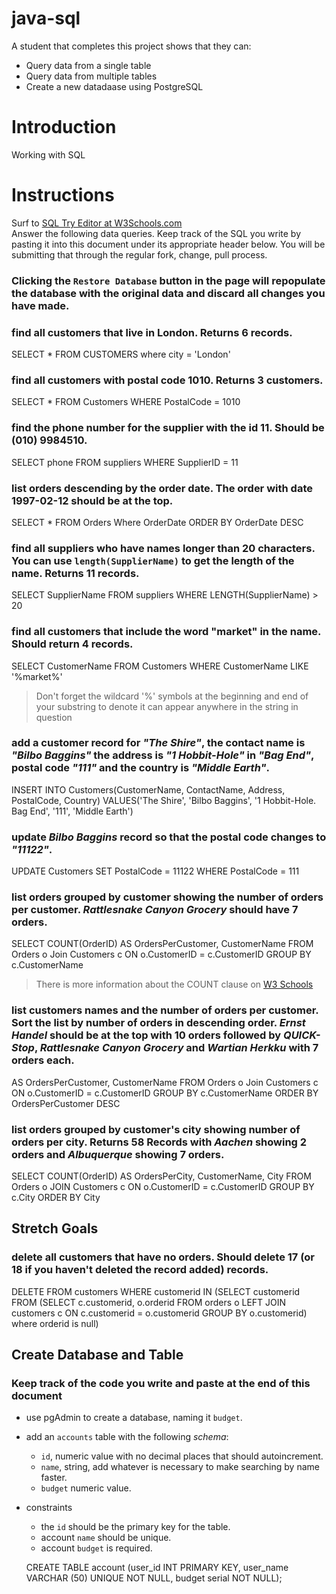 # java-sql

A student that completes this project shows that they can:
* Query data from a single table
* Query data from multiple tables
* Create a new datadaase using PostgreSQL

# Introduction

Working with SQL

# Instructions

Surf to [SQL Try Editor at W3Schools.com](https://www.w3schools.com/Sql/tryit.asp?filename=trysql_select_top)  
Answer the following data queries. Keep track of the SQL you write by pasting it into this document under its appropriate header below. You will be submitting that through the regular fork, change, pull process.

### **Clicking the `Restore Database` button in the page will repopulate the database with the original data and discard all changes you have made**.

### find all customers that live in London. Returns 6 records.

SELECT * 
FROM CUSTOMERS
where city = 'London'

### find all customers with postal code 1010. Returns 3 customers.

SELECT * 
FROM Customers
WHERE PostalCode = 1010

### find the phone number for the supplier with the id 11. Should be (010) 9984510.

SELECT phone 
FROM suppliers
WHERE SupplierID = 11

### list orders descending by the order date. The order with date 1997-02-12 should be at the top.

SELECT *
FROM Orders
Where OrderDate 
ORDER BY OrderDate DESC

### find all suppliers who have names longer than 20 characters. You can use `length(SupplierName)` to get the length of the name. Returns 11 records.

SELECT SupplierName
   FROM suppliers
   WHERE LENGTH(SupplierName) > 20

### find all customers that include the word "market" in the name. Should return 4 records.

SELECT CustomerName 
FROM Customers
WHERE 
   CustomerName LIKE '%market%'

> Don't forget the wildcard '%' symbols at the beginning and end of your substring to denote it can appear anywhere in the string in question

### add a customer record for _"The Shire"_, the contact name is _"Bilbo Baggins"_ the address is _"1 Hobbit-Hole"_ in _"Bag End"_, postal code _"111"_ and the country is _"Middle Earth"_.

INSERT INTO Customers(CustomerName, ContactName, Address, PostalCode, Country)
   VALUES('The Shire', 'Bilbo Baggins', '1 Hobbit-Hole. Bag End', '111', 'Middle Earth')

### update _Bilbo Baggins_ record so that the postal code changes to _"11122"_.

UPDATE Customers
SET PostalCode = 11122
WHERE PostalCode = 111

### list orders grouped by customer showing the number of orders per customer. _Rattlesnake Canyon Grocery_ should have 7 orders.
SELECT COUNT(OrderID) AS OrdersPerCustomer, CustomerName 
   FROM Orders o Join Customers c 
   ON o.CustomerID = c.CustomerID 
   GROUP BY c.CustomerName

> There is more information about the COUNT clause on [W3 Schools](https://www.w3schools.com/sql/sql_count_avg_sum.asp)

### list customers names and the number of orders per customer. Sort the list by number of orders in descending order. _Ernst Handel_ should be at the top with 10 orders followed by _QUICK-Stop_, _Rattlesnake Canyon Grocery_ and _Wartian Herkku_ with 7 orders each.

 AS OrdersPerCustomer, CustomerName 
    FROM Orders o 
    Join Customers c 
    ON o.CustomerID = c.CustomerID 
    GROUP BY c.CustomerName
    ORDER BY OrdersPerCustomer DESC

### list orders grouped by customer's city showing number of orders per city. Returns 58 Records with _Aachen_ showing 2 orders and _Albuquerque_ showing 7 orders.

SELECT COUNT(OrderID) 
     AS OrdersPerCity, CustomerName, City
FROM Orders o 
     JOIN Customers c 
     ON o.CustomerID = c.CustomerID
     GROUP BY c.City
     ORDER BY City 
     

## Stretch Goals

### delete all customers that have no orders. Should delete 17 (or 18 if you haven't deleted the record added) records.
DELETE
FROM customers
WHERE customerid IN 
	(SELECT customerid
    FROM
        (SELECT c.customerid, o.orderid
        FROM orders o LEFT JOIN customers c
        ON c.customerid = o.customerid
        GROUP BY o.customerid)
    where orderid is null)

## Create Database and Table

### Keep track of the code you write and paste at the end of this document

- use pgAdmin to create a database, naming it `budget`.
- add an `accounts` table with the following _schema_:

  - `id`, numeric value with no decimal places that should autoincrement.
  - `name`, string, add whatever is necessary to make searching by name faster.
  - `budget` numeric value.

- constraints
  - the `id` should be the primary key for the table.
  - account `name` should be unique.
  - account `budget` is required.

  CREATE TABLE account
    (user_id INT PRIMARY KEY,
	 user_name VARCHAR (50) UNIQUE NOT NULL,
	 budget serial NOT NULL);
